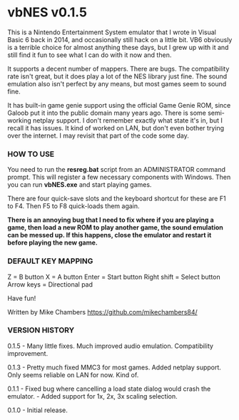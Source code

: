 # vbNES v0.1.5

This is a Nintendo Entertainment System emulator that I wrote in Visual Basic 6 back in 2014, and occasionally still hack on a little bit. VB6 obviously is a terrible choice for almost anything these days, but I grew up with it and still find it fun to see what I can do with it now and then.

It supports a decent number of mappers. There are bugs. The compatibility rate isn't great, but it does play a lot of the NES library just fine. The sound emulation also isn't perfect by any means, but most games seem to sound fine.

It has built-in game genie support using the official Game Genie ROM, since Galoob put it into the public domain many years ago. There is some semi-working netplay support. I don't remember exactly what state it's in, but I recall it has issues. It kind of worked on LAN, but don't even bother trying over the internet. I may revisit that part of the code some day.

### HOW TO USE

You need to run the **resreg.bat** script from an ADMINISTRATOR command prompt. This will register a few necessary components with Windows. Then you can run **vbNES.exe** and start playing games.

There are four quick-save slots and the keyboard shortcut for these are F1 to F4. Then F5 to F8 quick-loads them again.

**There is an annoying bug that I need to fix where if you are playing a game, then load a new ROM to play another game, the sound emulation can be messed up. If this happens, close the emulator and restart it before playing the new game.**

### DEFAULT KEY MAPPING
Z = B button
X = A button
Enter = Start button
Right shift = Select button
Arrow keys = Directional pad

Have fun!

Written by Mike Chambers
https://github.com/mikechambers84/

### VERSION HISTORY

0.1.5 - Many little fixes. Much improved audio emulation. Compatibility improvement.

0.1.3 - Pretty much fixed MMC3 for most games. Added netplay support. Only seems reliable on LAN for now. Kind of.

0.1.1 - Fixed bug where cancelling a load state dialog would crash the emulator.
      - Added support for 1x, 2x, 3x scaling selection.

0.1.0 - Initial release.

